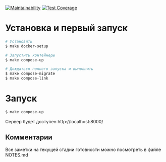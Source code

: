 [![Maintainability](https://api.codeclimate.com/v1/badges/1850a5269be9aaed7cb5/maintainability)](https://codeclimate.com/github/ava239/xls-parser/maintainability)
[![Test Coverage](https://api.codeclimate.com/v1/badges/1850a5269be9aaed7cb5/test_coverage)](https://codeclimate.com/github/ava239/xls-parser/test_coverage)

# Установка и первый запуск
```bash
# Установить
$ make docker-setup

# Запустить контейнеры
$ make compose-up

# Дождаться полного запуска и выполнить
$ make compose-migrate
$ make compose-link
```

# Запуск
```bash
$ make compose-up
```

Сервер будет доступен http://localhost:8000/

## Комментарии
Все заметки на текущей стадии готовности можно посмотреть в файле NOTES.md 
